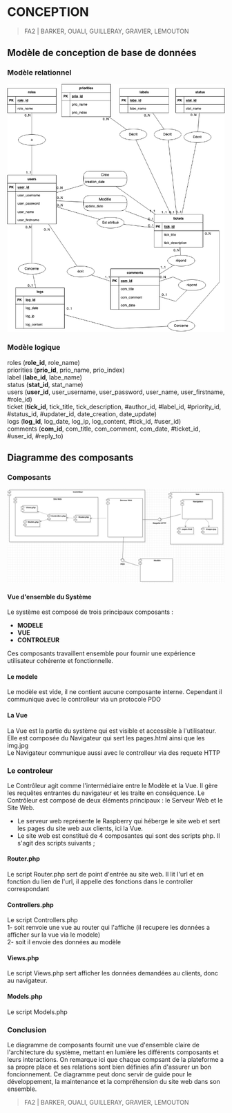 # CONCEPTION  

> FA2 | BARKER, OUALI, GUILLERAY, GRAVIER, LEMOUTON  

## Modèle de conception de base de données  

### Modèle relationnel  

![Modèle relationnel](./img/Modele_Relationnel.png)  

### Modèle logique  

roles (__role_id__, role_name)  
priorities (__prio_id__, prio_name, prio_index)  
label (__labe_id__, labe_name)  
status (__stat_id__, stat_name)  
users (__user_id__, user_username, user_password, user_name, user_firstname, #role_id)  
ticket (__tick_id__, tick_title, tick_description, #author_id, #label_id, #priority_id, #status_id, #updater_id, date_creation, date_update)  
logs (__log_id__, log_date, log_ip, log_content, #tick_id, #user_id)  
comments (__com_id__, com_title, com_comment, com_date, #ticket_id, #user_id, #reply_to)  

## Diagramme des composants

### Composants  

![Diagramme_composants](./img/diagramme_composants.png)

#### Vue d'ensemble du Système
Le système est composé de trois principaux composants :
* **MODELE**  
* **VUE**  
* **CONTROLEUR**  

Ces composants travaillent ensemble pour fournir une expérience utilisateur cohérente et fonctionnelle.



#### Le modele
Le modèle est vide, il ne contient aucune composante interne. Cependant il communique
avec le controlleur via un protocole PDO

#### La Vue
La Vue est la partie du système qui est visible et accessible à l'utilisateur.  
Elle est composée du Navigateur qui sert les pages.html ainsi que les img.jpg  
Le Navigateur communique aussi avec le controlleur via des requete HTTP

### Le controleur
Le Contrôleur agit comme l'intermédiaire entre le Modèle et la Vue. 
Il gère les requêtes entrantes du navigateur et les traite en conséquence. 
Le Contrôleur est composé de deux éléments principaux : le Serveur Web et le Site Web.  
- Le serveur web représente le Raspberry qui héberge le site web et sert les pages du site web aux clients, ici la Vue.  
- Le site web est constitué de 4 composantes qui sont des scripts php. Il s'agit des scripts suivants ;


#### Router.php
Le script Router.php sert de point d'entrée au site web. Il lit l'url et en fonction du lien de l'url, il appelle des fonctions dans le controller correspondant

#### Controllers.php
Le script Controllers.php  
1- soit renvoie une vue au router qui l'affiche (il recupere les données a afficher sur la vue via le modele)  
2- soit il envoie des données au modèle

#### Views.php
Le script Views.php sert afficher les données demandées au clients, donc au navigateur.

#### Models.php
Le script Models.php

### Conclusion  

Le diagramme de composants fournit une vue d'ensemble claire de l'architecture du système, mettant en lumière les différents composants et leurs interactions.
On remarque ici que chaque compsant de la plateforme a sa propre place et ses relations sont bien définies afin d'assurer un bon foncionnement.
Ce diagramme peut donc servir de guide pour le développement, la maintenance et la compréhension du site web dans son ensemble.


> FA2 | BARKER, OUALI, GUILLERAY, GRAVIER, LEMOUTON  